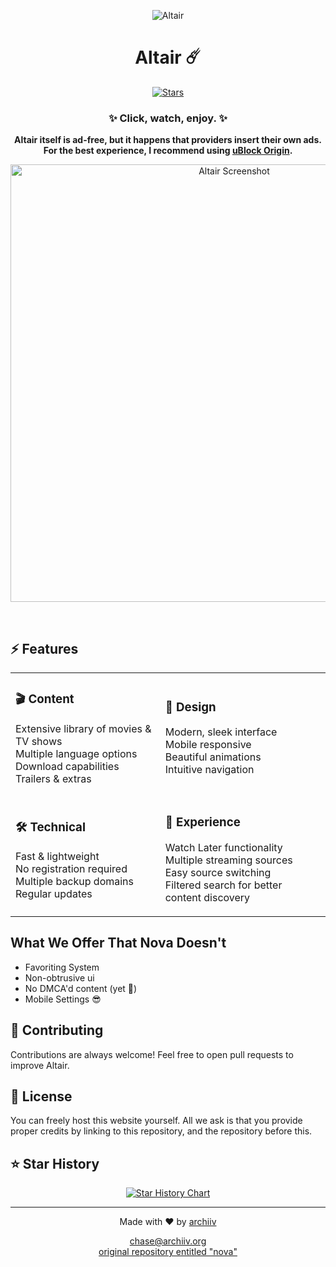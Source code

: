 <div align="center">
  
  ![Altair](logo.png)
  <h1>Altair ☄️</h1>
  <p>
    <a href="https://github.com/molluskt/altair/stargazers">
      <img src="https://img.shields.io/github/stars/molluskt/altair?color=%23A855F7&logo=github&style=for-the-badge" alt="Stars">
    </a>
  </p>
  <h3>✨ Click, watch, enjoy. ✨</h3>
  
  <p><strong>Altair itself is ad-free, but it happens that providers insert their own ads. For the best experience, I recommend using <a href="https://ublockorigin.com/">uBlock Origin</a>.</strong></p>
  
  <p align="center">
    <img alt="Altair Screenshot" src="https://iili.io/2iL3qAB.png" width="700">
  </p>
  <br>
</div>

## ⚡ Features

<div align="center">
<table>
<tr>
<td>

### 🎬 Content
Extensive library of movies & TV shows <br>
Multiple language options <br>
Download capabilities <br>
Trailers & extras

</td>
<td>

### 🎨 Design
Modern, sleek interface <br>
Mobile responsive <br>
Beautiful animations <br>
Intuitive navigation

</td>
</tr>
<tr>
<td>

### 🛠 Technical
Fast & lightweight <br>
No registration required <br>
Multiple backup domains <br>
Regular updates

</td>
<td>

### 🌟 Experience
Watch Later functionality <br>
Multiple streaming sources <br>
Easy source switching <br>
Filtered search for better content discovery

</td>
</tr>
</table>
</div>


## What We Offer That Nova Doesn't

- Favoriting System
- Non-obtrusive ui
- No DMCA'd content (yet 🙏)
- Mobile Settings 😎

## 🤝 Contributing

Contributions are always welcome! Feel free to open pull requests to improve Altair.

## 📝 License

You can freely host this website yourself. All we ask is that you provide proper credits by linking to this repository, and the repository before this.

## ⭐ Star History

<div align="center">
<a href="https://star-history.com/#molluskt/altair&Timeline">
  <picture>
    <source media="(prefers-color-scheme: dark)" srcset="https://api.star-history.com/svg?repos=molluskt/altair&type=Timeline&theme=dark" />
    <source media="(prefers-color-scheme: light)" srcset="https://api.star-history.com/svg?repos=molluskt/altair&type=Timeline" />
    <img alt="Star History Chart" src="https://api.star-history.com/svg?repos=molluskt/altair&type=Timeline" />
  </picture>
</a>
</div>

<div align="center">
  
---
  
<p>Made with ❤️ by <a href="https://github.com/archiivv">archiiv</a></p>
<p>
  <a href="mailto:chase@archiiv.org">chase@archiiv.org</a></br>
  <a href="https://github.com/ambr0sial/nova">original repository entitled "nova"</a>
</p>
  
</div> 
